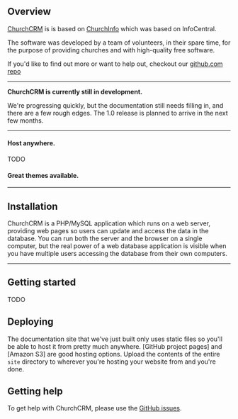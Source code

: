 
## Overview

[ChurchCRM](http://churchcrm.io) is is based on [ChurchInfo](http://churchdb.org) which was based on InfoCentral.

The software was developed by a team of volunteers, in their spare time, for the purpose of providing churches and with high-quality free software.

If you'd like to find out more or want to help out, checkout our [github.com repo](https://github.com/ChurchCRM/CRM/)

---

**ChurchCRM is currently still in development.**

We're progressing quickly, but the documentation still needs filling in, and there are a few rough edges.  The 1.0 release is planned to arrive in the next few months.

---

#### Host anywhere.

TODO

#### Great themes available.

---

## Installation

ChurchCRM is a PHP/MySQL application which runs on a web server, providing web pages so users can update and access the data in the database. You can run both the server and the browser on a single computer, but the real power of a web database application is visible when you have multiple users accessing the database from their own computers.

---

## Getting started

TODO

## Deploying

The documentation site that we've just built only uses static files so you'll be able to host it from pretty much anywhere. [GitHub project pages] and [Amazon S3] are good hosting options. Upload the contents of the entire `site` directory to wherever you're hosting your website from and you're done.


## Getting help

To get help with ChurchCRM, please use the [GitHub issues].

[GitHub issues]: https://github.com/ChurchCRM/CRM/issues

